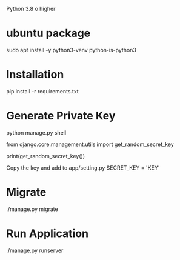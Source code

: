 Python 3.8 o higher

# ubuntu package
sudo apt install -y python3-venv python-is-python3

# Installation
pip install -r requirements.txt

# Generate Private Key
python manage.py shell

from django.core.management.utils import get_random_secret_key

print(get_random_secret_key())

Copy the key and add to app/setting.py
SECRET_KEY = 'KEY'

# Migrate
./manage.py migrate

# Run Application
./manage.py runserver

